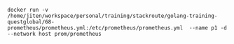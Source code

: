 ```docker run -v /home/jiten/workspace/personal/training/stackroute/golang-training-questglobal/68-prometheus/prometheus.yml:/etc/prometheus/prometheus.yml  --name p1 -d --network host prom/prometheus```
